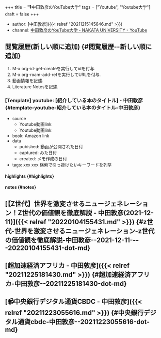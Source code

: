 +++
title = "🎙中田敦彦のYouTube大学"
tags = ["Youtube", "Youtube大学"]
draft = false
+++

-   author: [中田敦彦]({{< relref "20211215145646.md" >}})
-   channel: [中田敦彦のYouTube大学 - NAKATA UNIVERSITY - YouTube](https://www.youtube.com/c/NKTofficial)


## 閲覧履歴(新しい順に追加) {#閲覧履歴--新しい順に追加}

1.  M-x org-id-get-createを実行してidを付与.
2.  M-x org-roam-add-refを実行してURLを付与.
3.  動画情報を記述.
4.  Literature Notesを記述.


### [Template] youtube: [紹介している本のタイトル] - 中田敦彦 {#template-youtube-紹介している本のタイトル-中田敦彦}

-   source
    -   Youtube動画link
    -   Youtube動画link
-   book: Amazon link
-   data
    -   pubished: 動画が公開された日付
    -   captured: みた日付
    -   created: メモ作成の日付
-   tags: xxx xxx 検索で引っ掛けたいキーワードを列挙


#### highlights {#highlights}


#### notes {#notes}


## [【Z世代】世界を激変させるニュージェネレーション！Z世代の価値観を徹底解説 - 中田敦彦(2021-12-11)]({{< relref "20220104155431.md" >}}) {#z世代-世界を激変させるニュージェネレーション-z世代の価値観を徹底解説-中田敦彦--2021-12-11----20220104155431-dot-md}


## [超加速経済アフリカ - 中田敦彦]({{< relref "20211225181430.md" >}}) {#超加速経済アフリカ-中田敦彦--20211225181430-dot-md}


## [📹中央銀行デジタル通貨CBDC - 中田敦彦]({{< relref "20211223055616.md" >}}) {#中央銀行デジタル通貨cbdc-中田敦彦--20211223055616-dot-md}
